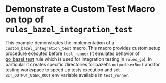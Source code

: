 # Demonstrate a Custom Test Macro on top of `rules_bazel_integration_test`

This example demonstrates the implementation of a `custom_bazel_integration_test` macro.
This macro provides custom setup procedure executed before `test_runner` (it emulates behavior of
[go_bazel_test](https://github.com/bazelbuild/rules_go/blob/master/go/tools/bazel_testing/def.bzl) rule
which is used for integration testing in `rules_go`).
In particular it creates specific directories for bazel's `outputUserRoot` and for testing workspace
to speed up tests execution and set `BIT_OUTPUT_USER_ROOT` env variable available in `test_runner`.
